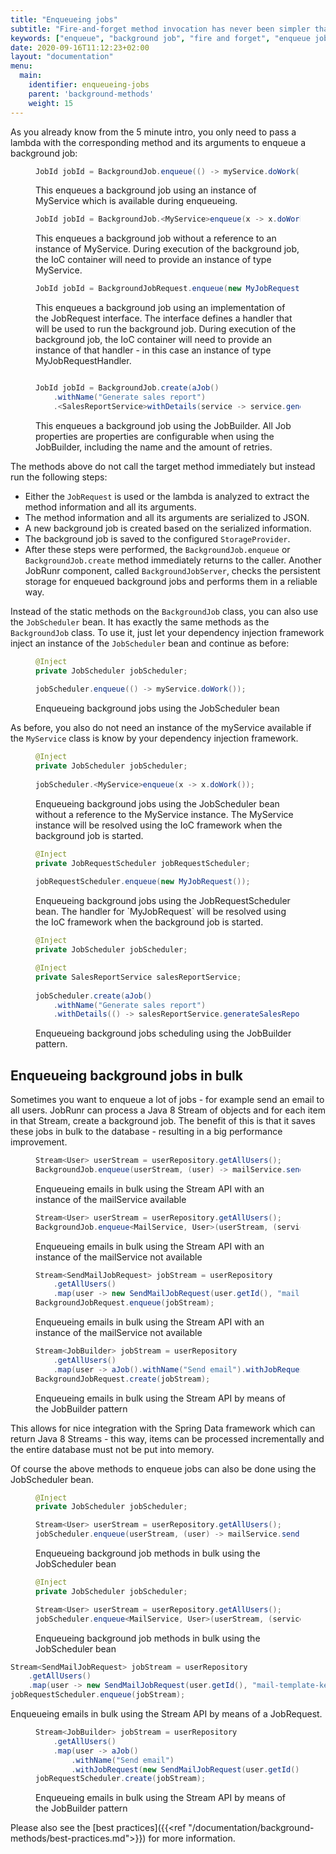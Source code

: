 ```yaml
---
title: "Enqueueing jobs"
subtitle: "Fire-and-forget method invocation has never been simpler thanks to JobRunr."
keywords: ["enqueue", "background job", "fire and forget", "enqueue jobs in bulk", "fire & forget", "jobs background", "di container", "dependency injection framework", "enqueueing"]
date: 2020-09-16T11:12:23+02:00
layout: "documentation"
menu: 
  main: 
    identifier: enqueueing-jobs
    parent: 'background-methods'
    weight: 15
---
```

As you already know from the 5 minute intro, you only need to pass a lambda with the corresponding method and its arguments to enqueue a background job:

<figure>

```java
JobId jobId = BackgroundJob.enqueue(() -> myService.doWork());
```
<figcaption>This enqueues a background job using an instance of MyService which is available during enqueueing.</figcaption>
</figure>

<figure>

```java
JobId jobId = BackgroundJob.<MyService>enqueue(x -> x.doWork());
```
<figcaption>This enqueues a background job without a reference to an instance of MyService. During execution of the background job, the IoC container will need to provide an instance of type MyService.</figcaption>
</figure>

<figure>

```java
JobId jobId = BackgroundJobRequest.enqueue(new MyJobRequest());
```
<figcaption>This enqueues a background job using an implementation of the JobRequest interface. The interface defines a handler that will be used to run the background job. During execution of the background job, the IoC container will need to provide an instance of that handler - in this case an instance of type MyJobRequestHandler.</figcaption>
</figure>

<figure>

```java

JobId jobId = BackgroundJob.create(aJob()
    .withName("Generate sales report")
    .<SalesReportService>withDetails(service -> service.generateSalesReport()));
```
<figcaption>This enqueues a background job using the JobBuilder. All Job properties are properties are configurable when using the JobBuilder, including the name and the amount of retries.</figcaption>
</figure>


The methods above do not call the target method immediately but instead run the following steps:

- Either the `JobRequest` is used or the lambda is analyzed to extract the method information and all its arguments.
- The method information and all its arguments are serialized to JSON.
- A new background job is created based on the serialized information.
- The background job is saved to the configured `StorageProvider`.
- After these steps were performed, the `BackgroundJob.enqueue` or `BackgroundJob.create` method immediately returns to the caller. Another JobRunr component, called `BackgroundJobServer`, checks the persistent storage for enqueued background jobs and performs them in a reliable way.

Instead of the static methods on the `BackgroundJob` class, you can also use the `JobScheduler` bean. It has exactly the same methods as the `BackgroundJob` class. To use it, just let your dependency injection framework inject an instance of the `JobScheduler` bean and continue as before:


<figure>

```java
@Inject
private JobScheduler jobScheduler;
 
jobScheduler.enqueue(() -> myService.doWork());
```
<figcaption>Enqueueing background jobs using the JobScheduler bean</figcaption>
</figure>
 
As before, you also do not need an instance of the myService available if the `MyService` class is know by your dependency injection framework.

<figure>

```java
@Inject
private JobScheduler jobScheduler;
 
jobScheduler.<MyService>enqueue(x -> x.doWork());
```
<figcaption>Enqueueing background jobs using the JobScheduler bean without a reference to the MyService instance. The MyService instance will be resolved using the IoC framework when the background job is started.</figcaption>
</figure>

<figure>

```java
@Inject
private JobRequestScheduler jobRequestScheduler;
 
jobRequestScheduler.enqueue(new MyJobRequest());
```
<figcaption>Enqueueing background jobs using the JobRequestScheduler bean. The handler for `MyJobRequest` will be resolved using the IoC framework when the background job is started.</figcaption>
</figure>

<figure>

```java
@Inject
private JobScheduler jobScheduler;

@Inject
private SalesReportService salesReportService;
 
jobScheduler.create(aJob()
    .withName("Generate sales report")
    .withDetails(() -> salesReportService.generateSalesReport()));
```
<figcaption>Enqueueing background jobs scheduling using the JobBuilder pattern.</figcaption>
</figure>


## Enqueueing background jobs in bulk
Sometimes you want to enqueue a lot of jobs - for example send an email to all users. JobRunr can process a Java 8 Stream<T> of objects and for each item in that Stream, create a background job. The benefit of this is that it saves these jobs in bulk to the database - resulting in a big performance improvement.

<figure>

```java
Stream<User> userStream = userRepository.getAllUsers();
BackgroundJob.enqueue(userStream, (user) -> mailService.send(user.getId(), "mail-template-key"));
```
<figcaption>Enqueueing emails in bulk using the Stream API with an instance of the mailService available</figcaption>
</figure>

<figure>

```java
Stream<User> userStream = userRepository.getAllUsers();
BackgroundJob.enqueue<MailService, User>(userStream, (service, user) -> service.send(user.getId(), "mail-template-key"));
```
<figcaption>Enqueueing emails in bulk using the Stream API with an instance of the mailService not available</figcaption>
</figure>

<figure>

```java
Stream<SendMailJobRequest> jobStream = userRepository
    .getAllUsers()
    .map(user -> new SendMailJobRequest(user.getId(), "mail-template-key"));
BackgroundJobRequest.enqueue(jobStream);
```
<figcaption>Enqueueing emails in bulk using the Stream API with an instance of the mailService not available</figcaption>
</figure>

<figure>

```java
Stream<JobBuilder> jobStream = userRepository
    .getAllUsers()
    .map(user -> aJob().withName("Send email").withJobRequest(new SendMailJobRequest(user.getId(), "mail-template-key")));
BackgroundJobRequest.create(jobStream);
```
<figcaption>Enqueueing emails in bulk using the Stream API by means of the JobBuilder pattern</figcaption>
</figure>

This allows for nice integration with the Spring Data framework which can return Java 8 Streams - this way, items can be processed incrementally and the entire database must not be put into memory.

Of course the above methods to enqueue jobs can also be done using the JobScheduler bean.

<figure>

```java
@Inject
private JobScheduler jobScheduler;

Stream<User> userStream = userRepository.getAllUsers();
jobScheduler.enqueue(userStream, (user) -> mailService.send(user.getId(), "mail-template-key"));
```
<figcaption>Enqueueing background job methods in bulk using the JobScheduler bean</figcaption>
</figure>

<figure>

```java
@Inject
private JobScheduler jobScheduler;

Stream<User> userStream = userRepository.getAllUsers();
jobScheduler.enqueue<MailService, User>(userStream, (service, user) -> service.send(user.getId(), "mail-template-key"));
```
<figcaption>Enqueueing background job methods in bulk using the JobScheduler bean</figcaption>
</figure>

```java
Stream<SendMailJobRequest> jobStream = userRepository
    .getAllUsers()
    .map(user -> new SendMailJobRequest(user.getId(), "mail-template-key"));
jobRequestScheduler.enqueue(jobStream);
```
<figcaption>Enqueueing emails in bulk using the Stream API by means of a JobRequest.</figcaption>
</figure>

<figure>

```java
Stream<JobBuilder> jobStream = userRepository
    .getAllUsers()
    .map(user -> aJob()
        .withName("Send email")
        .withJobRequest(new SendMailJobRequest(user.getId(), "mail-template-key")));
jobRequestScheduler.create(jobStream);
```
<figcaption>Enqueueing emails in bulk using the Stream API by means of the JobBuilder pattern</figcaption>
</figure>

Please also see the [best practices]({{<ref "/documentation/background-methods/best-practices.md">}}) for more information.